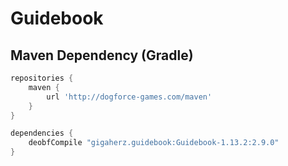Guidebook
=============

Maven Dependency (Gradle)
------

```gradle
repositories {
    maven {
        url 'http://dogforce-games.com/maven'
    }
}
```

```gradle
dependencies {
    deobfCompile "gigaherz.guidebook:Guidebook-1.13.2:2.9.0"
}
```
